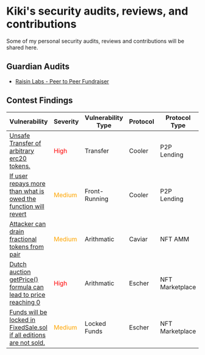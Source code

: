 # Kiki's security audits, reviews, and contributions

Some of my personal security audits, reviews and contributions will be shared here.

## Guardian Audits

- [Raisin Labs - Peer to Peer Fundraiser](GuardianAudits/Raisin_Audit.pdf)

## Contest Findings

| Vulnerability                                                                            | Severity                                 | Vulnerability Type | Protocol | Protocol Type   | Platform |
| ---------------------------------------------------------------------------------------- | ---------------------------------------- | ------------------ | -------- | --------------- | -------- |
| [Unsafe Transfer of arbitrary erc20 tokens.](Contests/001-h.md)                          | <span style="color:Red">High</span>      | Transfer           | Cooler   | P2P Lending     | Sherlock |
| [If user repays more than what is owed the function will revert](Contests/002-m.md)      | <span style="color:Orange">Medium</span> | Front-Running      | Cooler   | P2P Lending     | Sherlock |
| [Attacker can drain fractional tokens from pair](Contests/004-m.md)                      | <span style="color:Orange">Medium</span> | Arithmatic         | Caviar   | NFT AMM         | Code4ena |
| [Dutch auction getPrice() formula can lead to price reaching 0](Contests/003-h.md)       | <span style="color:Red">High<span>       | Arithmatic         | Escher   | NFT Marketplace | Code4ena |
| [Funds will be locked in FixedSale.sol if all editions are not sold.](Contests/005-m.md) | <span style="color:Orange">Medium</span> | Locked Funds       | Escher   | NFT Marketplace | Code4ena |
